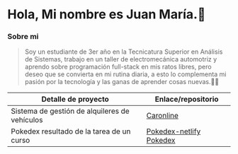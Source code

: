 # Hola, Mi nombre es Juan María.👋

### Sobre mi
> Soy un estudiante de 3er año en la Tecnicatura Superior en Análisis de Sistemas, trabajo en un taller de electromecánica automotriz y aprendo sobre programación full-stack en mis ratos libres, pero deseo que se convierta en mi rutina diaria, a esto lo complementa mi pasión por la tecnología y las ganas de aprender cosas nuevas.🧑‍💻

| Detalle de proyecto | Enlace/repositorio |
| ------------- | ------------- |
| Sistema de gestión de alquileres de vehículos  | [Caronline](https://github.com/JuuanmaSR/Caronline--rent-a-car)  |
| Pokedex resultado de la tarea de un curso  |[Pokedex-netlify](https://pokedex-jmf.netlify.app/)  [Pokedex](https://github.com/JuuanmaSR/Pokedex-tarea-clase-12)  |
